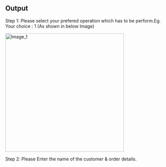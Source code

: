 ## Output
Step 1: Please select your prefered operation which has to be perform.Eg. Your choice : 1 (As shown in below Image)

<img width="371" alt="Image_1" src="https://user-images.githubusercontent.com/94313525/143381479-1b133749-376b-412d-86bc-3f9c4f166585.png">

Step 2: Please Enter the name of the customer & order details.

